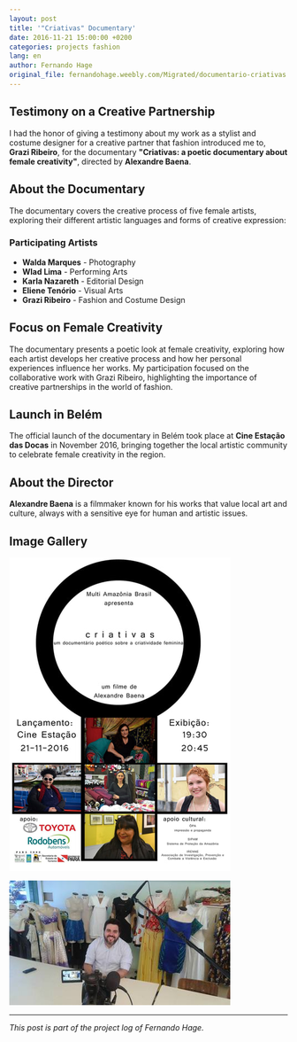 ```yaml
---
layout: post
title: '"Criativas" Documentary'
date: 2016-11-21 15:00:00 +0200
categories: projects fashion
lang: en
author: Fernando Hage
original_file: fernandohage.weebly.com/Migrated/documentario-criativas.html
---
```


## Testimony on a Creative Partnership

I had the honor of giving a testimony about my work as a stylist and costume designer for a creative partner that fashion introduced me to, **Grazi Ribeiro**, for the documentary **"Criativas: a poetic documentary about female creativity"**, directed by **Alexandre Baena**.

## About the Documentary

The documentary covers the creative process of five female artists, exploring their different artistic languages and forms of creative expression:

### Participating Artists

- **Walda Marques** - Photography
- **Wlad Lima** - Performing Arts
- **Karla Nazareth** - Editorial Design
- **Eliene Tenório** - Visual Arts
- **Grazi Ribeiro** - Fashion and Costume Design

## Focus on Female Creativity

The documentary presents a poetic look at female creativity, exploring how each artist develops her creative process and how her personal experiences influence her works. My participation focused on the collaborative work with Grazi Ribeiro, highlighting the importance of creative partnerships in the world of fashion.

## Launch in Belém

The official launch of the documentary in Belém took place at **Cine Estação das Docas** in November 2016, bringing together the local artistic community to celebrate female creativity in the region.

## About the Director

**Alexandre Baena** is a filmmaker known for his works that value local art and culture, always with a sensitive eye for human and artistic issues.

## Image Gallery


![Documentary "criativas"](/assets/images/2016-11-21-documentario-criativas-mulheres-moda-01.jpg)



![Documentary "Criativas"](/assets/images/2016-11-21-documentario-criativas-mulheres-moda-02.jpg)


---

*This post is part of the project log of Fernando Hage.*